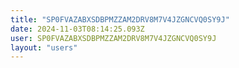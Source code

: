 ```yaml
---
title: "SP0FVAZABXSDBPMZZAM2DRV8M7V4JZGNCVQ0SY9J"
date: 2024-11-03T08:14:25.093Z
user: SP0FVAZABXSDBPMZZAM2DRV8M7V4JZGNCVQ0SY9J
layout: "users"
---
```

    
